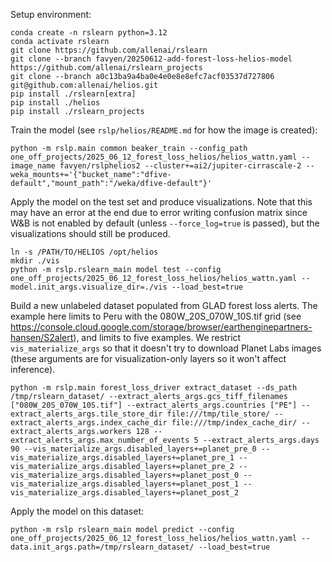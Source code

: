 Setup environment:

```
conda create -n rslearn python=3.12
conda activate rslearn
git clone https://github.com/allenai/rslearn
git clone --branch favyen/20250612-add-forest-loss-helios-model https://github.com/allenai/rslearn_projects
git clone --branch a0c13ba9a4ba0e4e0e8e8efc7acf03537d727806 git@github.com:allenai/helios.git
pip install ./rslearn[extra]
pip install ./helios
pip install ./rslearn_projects
```

Train the model (see `rslp/helios/README.md` for how the image is created):

```
python -m rslp.main common beaker_train --config_path one_off_projects/2025_06_12_forest_loss_helios/helios_wattn.yaml --image_name favyen/rslphelios2 --cluster+=ai2/jupiter-cirrascale-2 --weka_mounts+='{"bucket_name":"dfive-default","mount_path":"/weka/dfive-default"}'
```

Apply the model on the test set and produce visualizations. Note that this may have an error at the
end due to error writing confusion matrix since W&B is not enabled by default (unless
`--force_log=true` is passed), but the visualizations should still be produced.

```
ln -s /PATH/TO/HELIOS /opt/helios
mkdir ./vis
python -m rslp.rslearn_main model test --config one_off_projects/2025_06_12_forest_loss_helios/helios_wattn.yaml --model.init_args.visualize_dir=./vis --load_best=true
```

Build a new unlabeled dataset populated from GLAD forest loss alerts. The example here limits to
Peru with the 080W_20S_070W_10S.tif grid (see
https://console.cloud.google.com/storage/browser/earthenginepartners-hansen/S2alert), and limits
to five examples. We restrict `vis_materialize_args` so that it doesn't try to download Planet
Labs images (these arguments are for visualization-only layers so it won't affect inference).

```
python -m rslp.main forest_loss_driver extract_dataset --ds_path /tmp/rslearn_dataset/ --extract_alerts_args.gcs_tiff_filenames ["080W_20S_070W_10S.tif"] --extract_alerts_args.countries ["PE"] --extract_alerts_args.tile_store_dir file:///tmp/tile_store/ --extract_alerts_args.index_cache_dir file:///tmp/index_cache_dir/ --extract_alerts_args.workers 128 --extract_alerts_args.max_number_of_events 5 --extract_alerts_args.days 90 --vis_materialize_args.disabled_layers+=planet_pre_0 --vis_materialize_args.disabled_layers+=planet_pre_1 --vis_materialize_args.disabled_layers+=planet_pre_2 --vis_materialize_args.disabled_layers+=planet_post_0 --vis_materialize_args.disabled_layers+=planet_post_1 --vis_materialize_args.disabled_layers+=planet_post_2
```

Apply the model on this dataset:

```
python -m rslp rslearn_main model predict --config one_off_projects/2025_06_12_forest_loss_helios/helios_wattn.yaml --data.init_args.path=/tmp/rslearn_dataset/ --load_best=true
```
